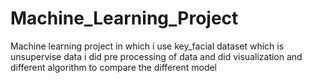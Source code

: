 # Machine_Learning_Project
 Machine learning project in which i use key_facial dataset which is unsupervise data i did pre processing of data and did visualization and different algorithm to compare the different model
